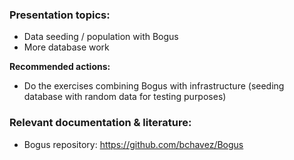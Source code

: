 ### Presentation topics:
- Data seeding / population with Bogus
- More database work

**Recommended actions:**
- Do the exercises combining Bogus with infrastructure (seeding database with random data for testing purposes)

### Relevant documentation & literature:
- Bogus repository: https://github.com/bchavez/Bogus